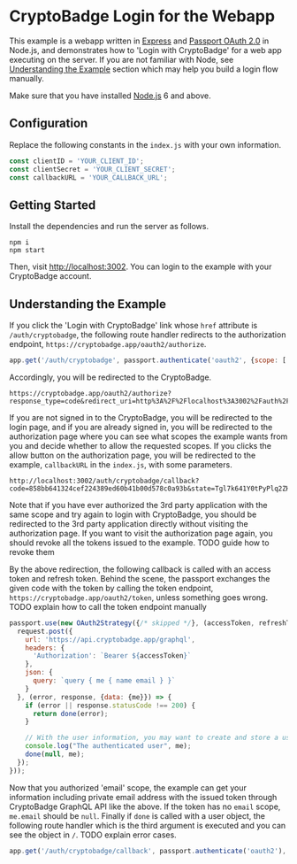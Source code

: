 # CryptoBadge Login for the Webapp

This example is a webapp written in [Express](https://expressjs.com/) and [Passport OAuth 2.0](http://www.passportjs.org/packages/passport-oauth2/) in Node.js, and demonstrates how to 'Login with CryptoBadge' for a web app executing on the server. If you are not familiar with Node, see [Understanding the Example](#understanding-the-example) section which may help you build a login flow manually.

Make sure that you have installed [Node.js](https://nodejs.org/) 6 and above.

## Configuration

Replace the following constants in the `index.js` with your own information. 

```javascript
const clientID = 'YOUR_CLIENT_ID';
const clientSecret = 'YOUR_CLIENT_SECRET';
const callbackURL = 'YOUR_CALLBACK_URL';
```

## Getting Started

Install the dependencies and run the server as follows.

```
npm i
npm start
```

Then, visit [http://localhost:3002](http://localhost:3002). You can login to the example with your CryptoBadge account.

## Understanding the Example

If you click the 'Login with CryptoBadge' link whose `href` attribute is `/auth/cryptobadge`, the following route handler redirects to the authorization endpoint, `https://cryptobadge.app/oauth2/authorize`.

```javascript
app.get('/auth/cryptobadge', passport.authenticate('oauth2', {scope: ['email']}));
```

Accordingly, you will be redirected to the CryptoBadge.

```
https://cryptobadge.app/oauth2/authorize?response_type=code&redirect_uri=http%3A%2F%2Flocalhost%3A3002%2Fauth%2Fcryptobadge%2Fcallback&scope=email&state=Tgl7k641Y0tPyPlq2ZHPQHiL&client_id=YOUR_CLIENT_ID 
```

If you are not signed in to the CryptoBadge, you will be redirected to the login page, and if you are already signed in, you will be redirected to the authorization page where you can see what scopes the example wants from you and decide whether to allow the requested scopes. If you clicks the allow button on the authorization page, you will be redirected to the example, `callbackURL` in the `index.js`, with some parameters.

```
http://localhost:3002/auth/cryptobadge/callback?code=858bb641324cef224389ed60b41b00d578c0a93b&state=Tgl7k641Y0tPyPlq2ZHPQHiL
```

Note that if you have ever authorized the 3rd party application with the same scope and try again to login with CryptoBadge, you should be redirected to the 3rd party application directly without visiting the authorization page. If you want to visit the authorization page again, you should revoke all the tokens issued to the example. TODO guide how to revoke them 

By the above redirection, the following callback is called with an access token and refresh token. Behind the scene, the passport exchanges the given code with the token by calling the token endpoint, `https://cryptobadge.app/oauth2/token`, unless something goes wrong. TODO explain how to call the token endpoint manually

```javascript
passport.use(new OAuth2Strategy({/* skipped */}, (accessToken, refreshToken, params, profile, done) => {
  request.post({
    url: 'https://api.cryptobadge.app/graphql',
    headers: {
      'Authorization': `Bearer ${accessToken}`
    },
    json: {
      query: `query { me { name email } }`
    }
  }, (error, response, {data: {me}}) => {
    if (error || response.statusCode !== 200) {
      return done(error);
    }

    // With the user information, you may want to create and store a user in your database
    console.log("The authenticated user", me);
    done(null, me);
  });
}));
```

Now that you authorized 'email' scope, the example can get your information including private email address with the issued token through CryptoBadge GraphQL API like the above. If the token has no `email` scope, `me.email` should be `null`. Finally if `done` is called with a user object, the following route handler which is the third argument is executed and you can see the object in `/`. TODO explain error cases.

```javascript
app.get('/auth/cryptobadge/callback', passport.authenticate('oauth2'), (req, res) => res.redirect('/'));
```
